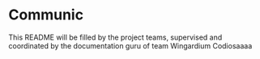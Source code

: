 # Communic

This README will be filled by the project teams, supervised and coordinated by the documentation guru of team Wingardium Codiosaaaa
